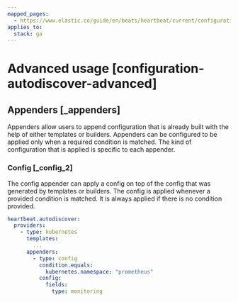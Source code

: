 ```yaml
---
mapped_pages:
  - https://www.elastic.co/guide/en/beats/heartbeat/current/configuration-autodiscover-advanced.html
applies_to:
  stack: ga
---
```


# Advanced usage [configuration-autodiscover-advanced]


## Appenders [_appenders]

Appenders allow users to append configuration that is already built with the help of either templates or builders. Appenders can be configured to be applied only when a required condition is matched. The kind of configuration that is applied is specific to each appender.


### Config [_config_2]

The config appender can apply a config on top of the config that was generated by templates or builders. The config is applied whenever a provided condition is matched. It is always applied if there is no condition provided.

```yaml
heartbeat.autodiscover:
  providers:
    - type: kubernetes
      templates:
        ...
      appenders:
        - type: config
          condition.equals:
            kubernetes.namespace: "prometheus"
          config:
            fields:
              type: monitoring
```

